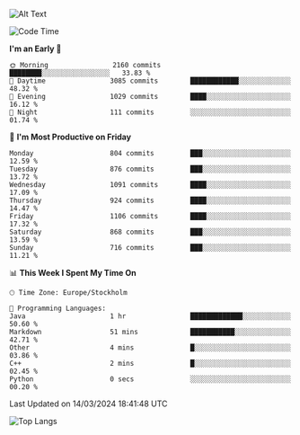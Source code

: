 ![Alt Text](https://media.tenor.com/3Gehha8RO-sAAAAC/goose-dance.gif)

<!--START_SECTION:waka-->
![Code Time](http://img.shields.io/badge/Code%20Time-9%20hrs%2015%20mins-blue)

**I'm an Early 🐤** 

```text
🌞 Morning                2160 commits        ████████░░░░░░░░░░░░░░░░░   33.83 % 
🌆 Daytime                3085 commits        ████████████░░░░░░░░░░░░░   48.32 % 
🌃 Evening                1029 commits        ████░░░░░░░░░░░░░░░░░░░░░   16.12 % 
🌙 Night                  111 commits         ░░░░░░░░░░░░░░░░░░░░░░░░░   01.74 % 
```
📅 **I'm Most Productive on Friday** 

```text
Monday                   804 commits         ███░░░░░░░░░░░░░░░░░░░░░░   12.59 % 
Tuesday                  876 commits         ███░░░░░░░░░░░░░░░░░░░░░░   13.72 % 
Wednesday                1091 commits        ████░░░░░░░░░░░░░░░░░░░░░   17.09 % 
Thursday                 924 commits         ████░░░░░░░░░░░░░░░░░░░░░   14.47 % 
Friday                   1106 commits        ████░░░░░░░░░░░░░░░░░░░░░   17.32 % 
Saturday                 868 commits         ███░░░░░░░░░░░░░░░░░░░░░░   13.59 % 
Sunday                   716 commits         ███░░░░░░░░░░░░░░░░░░░░░░   11.21 % 
```


📊 **This Week I Spent My Time On** 

```text
🕑︎ Time Zone: Europe/Stockholm

💬 Programming Languages: 
Java                     1 hr                █████████████░░░░░░░░░░░░   50.60 % 
Markdown                 51 mins             ███████████░░░░░░░░░░░░░░   42.71 % 
Other                    4 mins              █░░░░░░░░░░░░░░░░░░░░░░░░   03.86 % 
C++                      2 mins              █░░░░░░░░░░░░░░░░░░░░░░░░   02.45 % 
Python                   0 secs              ░░░░░░░░░░░░░░░░░░░░░░░░░   00.20 % 
```


 Last Updated on 14/03/2024 18:41:48 UTC
<!--END_SECTION:waka-->

![Top Langs](https://github-readme-stats-rose-phi.vercel.app/api/top-langs/?username=jxncted\&layout=compact&hide=c,assembly,jupyter%20notebook)
